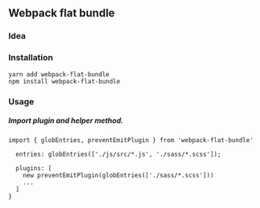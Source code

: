 ## Webpack flat bundle

### Idea

### Installation

```
yarn add webpack-flat-bundle
npm install webpack-flat-bundle
```

### Usage

##### Import plugin and helper method.
```
import { globEntries, preventEmitPlugin } from 'webpack-flat-bundle'
```

```
  entries: globEntries(['./js/src/*.js', './sass/*.scss']);
```  

```
  plugins: [
    new preventEmitPlugin(globEntries(['./sass/*.scss']))
    ...
  ]
}
```
